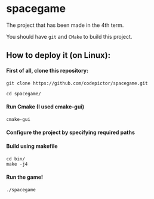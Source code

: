 # spacegame
The project that has been made in the 4th term.

You should have ```git``` and ```CMake``` to build this project.

## How to deploy it (on Linux):

#### First of all, clone this repository:
```
git clone https://github.com/codepictor/spacegame.git
```

```
cd spacegame/
```

#### Run Cmake (I used cmake-gui)
```
cmake-gui
```

#### Configure the project by specifying required paths

#### Build using makefile
```
cd bin/
make -j4
```

#### Run the game!
```
./spacegame
```
